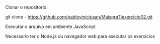 Clonar o repositorio:

git clone - https://github.com/pabloviniciusan/MaispraTIexercicio02.git

Executar o arquivo em ambiente JavaScript

Necessario ter o Node.js ou navegador web para executar os exercicios
